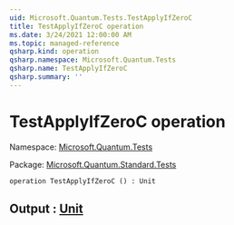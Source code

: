 ```yaml
---
uid: Microsoft.Quantum.Tests.TestApplyIfZeroC
title: TestApplyIfZeroC operation
ms.date: 3/24/2021 12:00:00 AM
ms.topic: managed-reference
qsharp.kind: operation
qsharp.namespace: Microsoft.Quantum.Tests
qsharp.name: TestApplyIfZeroC
qsharp.summary: ''
---
```


# TestApplyIfZeroC operation

Namespace: [Microsoft.Quantum.Tests](xref:Microsoft.Quantum.Tests)

Package: [Microsoft.Quantum.Standard.Tests](https://nuget.org/packages/Microsoft.Quantum.Standard.Tests)




```qsharp
operation TestApplyIfZeroC () : Unit
```


## Output : [Unit](xref:microsoft.quantum.lang-ref.unit)

